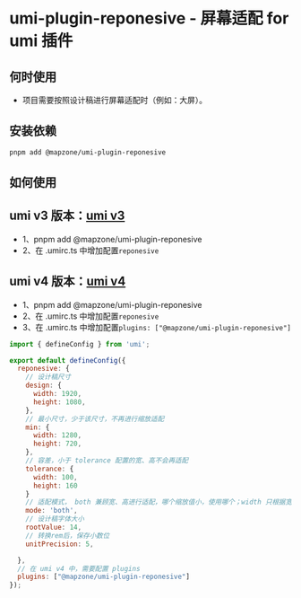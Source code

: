 
# umi-plugin-reponesive - 屏幕适配 for umi 插件

## 何时使用

- 项目需要按照设计稿进行屏幕适配时（例如：大屏）。

## 安装依赖

```bash
pnpm add @mapzone/umi-plugin-reponesive
```

## 如何使用

## umi v3 版本：[umi v3](https://v3.umijs.org/config#plugins)

- 1、pnpm add @mapzone/umi-plugin-reponesive
- 2、在 .umirc.ts 中增加配置`reponesive`

## umi v4 版本：[umi v4](https://umijs.org/docs/api/config#plugins)

- 1、pnpm add @mapzone/umi-plugin-reponesive
- 2、在 .umirc.ts 中增加配置`reponesive`
- 3、在 .umirc.ts 中增加配置`plugins: ["@mapzone/umi-plugin-reponesive"]`

```js
import { defineConfig } from 'umi';

export default defineConfig({
  reponesive: {
    // 设计稿尺寸
    design: {
      width: 1920,
      height: 1080,
    },
    // 最小尺寸，少于该尺寸，不再进行缩放适配
    min: {
      width: 1280,
      height: 720,
    },
    // 容差，小于 tolerance 配置的宽、高不会再适配
    tolerance: {
      width: 100,
      height: 160
    }
    // 适配模式， both 兼顾宽、高进行适配，哪个缩放值小，使用哪个；width 只根据宽进行缩放适配
    mode: 'both',
    // 设计稿字体大小
    rootValue: 14,
    // 转换rem后，保存小数位
    unitPrecision: 5,

  },
  // 在 umi v4 中，需要配置 plugins
  plugins: ["@mapzone/umi-plugin-reponesive"]
});
```
